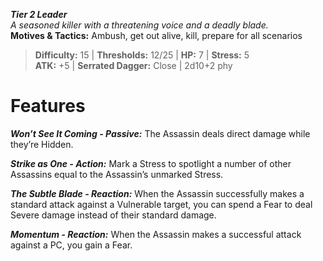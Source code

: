 ***Tier 2 Leader***  
*A seasoned killer with a threatening voice and a deadly blade.*  
**Motives & Tactics:** Ambush, get out alive, kill, prepare for all scenarios

> **Difficulty:** 15 | **Thresholds:** 12/25 | **HP:** 7 | **Stress:** 5  
> **ATK:** +5 | **Serrated Dagger:** Close | 2d10+2 phy  

# Features

***Won’t See It Coming - Passive:*** The Assassin deals direct damage while they’re Hidden.

***Strike as One - Action:*** Mark a Stress to spotlight a number of other Assassins equal to the Assassin’s unmarked Stress.

***The Subtle Blade - Reaction:*** When the Assassin successfully makes a standard attack against a Vulnerable target, you can spend a Fear to deal Severe damage instead of their standard damage.

***Momentum - Reaction:*** When the Assassin makes a successful attack against a PC, you gain a Fear.
